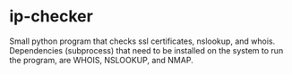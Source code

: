 # ip-checker
Small python program that checks ssl certificates, nslookup, and whois.
Dependencies (subprocess) that need to be installed on the system to run the program, are WHOIS, NSLOOKUP, and NMAP. 
